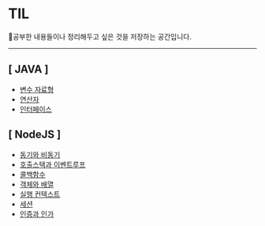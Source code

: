 # TIL

📖공부한 내용들이나 정리해두고 싶은 것을 저장하는 공간입니다.
- - -
## [ JAVA ]
 - [변수 자료형](JAVA/문법/%EB%B3%80%EC%88%98(%EA%B8%B0%EB%B3%B8%EC%9E%90%EB%A3%8C%ED%98%95%2C%20%EC%B0%B8%EC%A1%B0%EC%9E%90%EB%A3%8C%ED%98%95%2C%20%ED%98%95%EB%B3%80%ED%99%98).md)
 - [연산자](JAVA/문법/%EC%97%B0%EC%82%B0%EC%9E%90(%EB%8B%A8%ED%95%AD%2C%20%EC%82%B0%EC%88%A0%2C%20%EB%B9%84%EA%B5%90%2C%20%EB%85%BC%EB%A6%AC%2C%20%EC%82%BC%ED%95%AD%2C%20%EB%8C%80%EC%9E%85).md)
 - [인터페이스](JAVA/%EB%AC%B8%EB%B2%95/%EC%9D%B8%ED%84%B0%ED%8E%98%EC%9D%B4%EC%8A%A4.md)


## [ NodeJS ]
- [동기와 비동기](https://github.com/louis7308/TIL/blob/main/Nodejs/Sync%2C%20Async.md)  
- [호출스택과 이벤트루프](https://github.com/louis7308/TIL/blob/main/Nodejs/CallStack-EventLoop.md)  
- [콜백함수](https://github.com/louis7308/TIL/blob/main/Nodejs/CallBack.md)  
- [객체와 배열](https://github.com/louis7308/TIL/blob/main/Nodejs/Object-Array.md)  
- [실행 컨텍스트](https://github.com/louis7308/TIL/blob/main/Nodejs/Execution-Content.md)  
- [세션](https://github.com/louis7308/TIL/blob/main/Nodejs/session.md)  
- [인증과 인가](https://github.com/louis7308/TIL/blob/main/Nodejs/Authentication.md)
